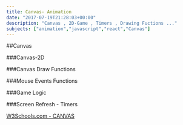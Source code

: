 ```yaml
---
title: Canvas- Animation
date: "2017-07-19T21:28:03+00:00"
description: "Canvas , 2D-Game , Timers , Drawing Fuctions ..."
subjects: ["animation","javascript","react","Canvas"]
---
```



##Canvas 

###Canvas-2D

###Canvas Draw Functions

###Mouse Events Functions


###Game Logic


###Screen Refresh - Timers 





<p><a href="https://www.w3schools.com/html/html5_canvas.asp" >W3Schools.com - CANVAS</a></p>



